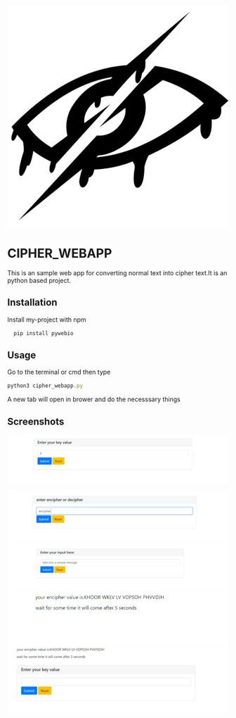 
![Logo](https://github.com/Ravichandran-J/CIPHER_WEBAPP/blob/main/screenshots/logo.png?raw=True)


# CIPHER_WEBAPP

This is an sample web app for converting normal text into  cipher text.It is an python based project.


## Installation

Install my-project with npm

```bash
  pip install pywebio
```
    
## Usage


Go to the terminal or cmd then type 
```javascript
python3 cipher_webapp.py

```
A new tab will open in brower and do the necesssary things 

## Screenshots

![App Screenshot](https://github.com/Ravichandran-J/CIPHER_WEBAPP/blob/33108fcfcc9bd4305e9b28adde47ed232c22db1c/screenshots/entry1.JPG?raw=True)

![App Screenshot](https://github.com/Ravichandran-J/CIPHER_WEBAPP/blob/33108fcfcc9bd4305e9b28adde47ed232c22db1c/screenshots/entry2.JPG?raw=True)
![App Screenshot](https://github.com/Ravichandran-J/CIPHER_WEBAPP/blob/33108fcfcc9bd4305e9b28adde47ed232c22db1c/screenshots/entry3.JPG?raw=True)
![App Screenshot](https://github.com/Ravichandran-J/CIPHER_WEBAPP/blob/33108fcfcc9bd4305e9b28adde47ed232c22db1c/screenshots/output.JPG?raw=True)
![App Screenshot](https://github.com/Ravichandran-J/CIPHER_WEBAPP/blob/33108fcfcc9bd4305e9b28adde47ed232c22db1c/screenshots/re%20entry.JPG?raw=True)
